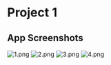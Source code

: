 # Project 1

## App Screenshots
![1.png](/Project1/screenshots/1.png)
![2.png](/Project1/screenshots/2.png)
![3.png](/Project1/screenshots/3.png)
![4.png](/Project1/screenshots/4.png)
